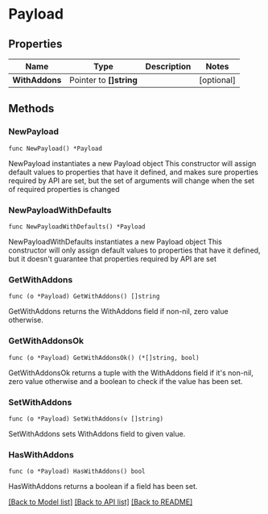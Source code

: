 # Payload

## Properties

Name | Type | Description | Notes
------------ | ------------- | ------------- | -------------
**WithAddons** | Pointer to **[]string** |  | [optional] 

## Methods

### NewPayload

`func NewPayload() *Payload`

NewPayload instantiates a new Payload object
This constructor will assign default values to properties that have it defined,
and makes sure properties required by API are set, but the set of arguments
will change when the set of required properties is changed

### NewPayloadWithDefaults

`func NewPayloadWithDefaults() *Payload`

NewPayloadWithDefaults instantiates a new Payload object
This constructor will only assign default values to properties that have it defined,
but it doesn't guarantee that properties required by API are set

### GetWithAddons

`func (o *Payload) GetWithAddons() []string`

GetWithAddons returns the WithAddons field if non-nil, zero value otherwise.

### GetWithAddonsOk

`func (o *Payload) GetWithAddonsOk() (*[]string, bool)`

GetWithAddonsOk returns a tuple with the WithAddons field if it's non-nil, zero value otherwise
and a boolean to check if the value has been set.

### SetWithAddons

`func (o *Payload) SetWithAddons(v []string)`

SetWithAddons sets WithAddons field to given value.

### HasWithAddons

`func (o *Payload) HasWithAddons() bool`

HasWithAddons returns a boolean if a field has been set.


[[Back to Model list]](../README.md#documentation-for-models) [[Back to API list]](../README.md#documentation-for-api-endpoints) [[Back to README]](../README.md)



